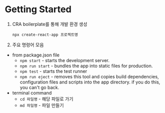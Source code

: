 # Getting Started
1. CRA boilerplate를 통해 개발 환경 생성
   
   ```
   npx create-react-app 프로젝트명
   ```
2. 주요 명령어 모음  
+ from package.json file  
    + `npm start` - starts the development server. 
    + `npm run start` - bundles the app into static files for production.
    + `npm test` - starts the test runner
    + `npm run eject` - removes this tool and copies build dependencies, configuration files and scripts into the app directory. if you do this, you can't go back.  
+ terminal command
   + `cd 파일명` - 해당 파일로 가기
   + `md 파일명` - 파일 만들기 